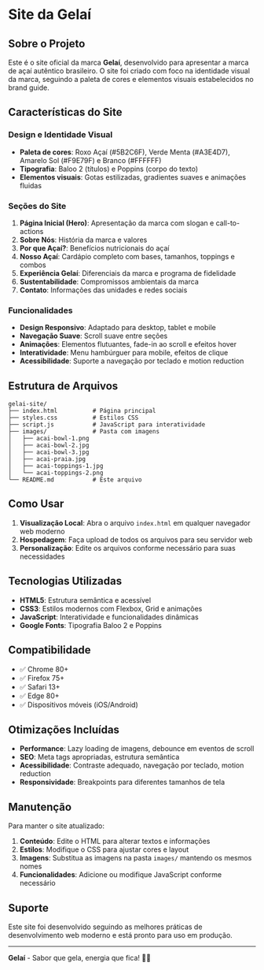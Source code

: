 # Site da Gelaí

## Sobre o Projeto

Este é o site oficial da marca **Gelaí**, desenvolvido para apresentar a marca de açaí autêntico brasileiro. O site foi criado com foco na identidade visual da marca, seguindo a paleta de cores e elementos visuais estabelecidos no brand guide.

## Características do Site

### Design e Identidade Visual
- **Paleta de cores**: Roxo Açaí (#5B2C6F), Verde Menta (#A3E4D7), Amarelo Sol (#F9E79F) e Branco (#FFFFFF)
- **Tipografia**: Baloo 2 (títulos) e Poppins (corpo do texto)
- **Elementos visuais**: Gotas estilizadas, gradientes suaves e animações fluidas

### Seções do Site
1. **Página Inicial (Hero)**: Apresentação da marca com slogan e call-to-actions
2. **Sobre Nós**: História da marca e valores
3. **Por que Açaí?**: Benefícios nutricionais do açaí
4. **Nosso Açaí**: Cardápio completo com bases, tamanhos, toppings e combos
5. **Experiência Gelaí**: Diferenciais da marca e programa de fidelidade
6. **Sustentabilidade**: Compromissos ambientais da marca
7. **Contato**: Informações das unidades e redes sociais

### Funcionalidades
- **Design Responsivo**: Adaptado para desktop, tablet e mobile
- **Navegação Suave**: Scroll suave entre seções
- **Animações**: Elementos flutuantes, fade-in ao scroll e efeitos hover
- **Interatividade**: Menu hambúrguer para mobile, efeitos de clique
- **Acessibilidade**: Suporte a navegação por teclado e motion reduction

## Estrutura de Arquivos

```
gelai-site/
├── index.html          # Página principal
├── styles.css          # Estilos CSS
├── script.js           # JavaScript para interatividade
├── images/             # Pasta com imagens
│   ├── acai-bowl-1.png
│   ├── acai-bowl-2.jpg
│   ├── acai-bowl-3.jpg
│   ├── acai-praia.jpg
│   ├── acai-toppings-1.jpg
│   └── acai-toppings-2.png
└── README.md           # Este arquivo
```

## Como Usar

1. **Visualização Local**: Abra o arquivo `index.html` em qualquer navegador web moderno
2. **Hospedagem**: Faça upload de todos os arquivos para seu servidor web
3. **Personalização**: Edite os arquivos conforme necessário para suas necessidades

## Tecnologias Utilizadas

- **HTML5**: Estrutura semântica e acessível
- **CSS3**: Estilos modernos com Flexbox, Grid e animações
- **JavaScript**: Interatividade e funcionalidades dinâmicas
- **Google Fonts**: Tipografia Baloo 2 e Poppins

## Compatibilidade

- ✅ Chrome 80+
- ✅ Firefox 75+
- ✅ Safari 13+
- ✅ Edge 80+
- ✅ Dispositivos móveis (iOS/Android)

## Otimizações Incluídas

- **Performance**: Lazy loading de imagens, debounce em eventos de scroll
- **SEO**: Meta tags apropriadas, estrutura semântica
- **Acessibilidade**: Contraste adequado, navegação por teclado, motion reduction
- **Responsividade**: Breakpoints para diferentes tamanhos de tela

## Manutenção

Para manter o site atualizado:

1. **Conteúdo**: Edite o HTML para alterar textos e informações
2. **Estilos**: Modifique o CSS para ajustar cores e layout
3. **Imagens**: Substitua as imagens na pasta `images/` mantendo os mesmos nomes
4. **Funcionalidades**: Adicione ou modifique JavaScript conforme necessário

## Suporte

Este site foi desenvolvido seguindo as melhores práticas de desenvolvimento web moderno e está pronto para uso em produção.

---

**Gelaí** - Sabor que gela, energia que fica! 🍇💜

